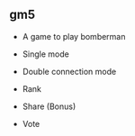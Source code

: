 ## gm5

- A game to play bomberman

- Single mode
- Double connection mode
- Rank
- Share (Bonus)
- Vote
